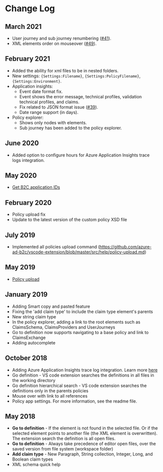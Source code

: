 # Change Log

## March 2021

- User journey and sub journey renumbering ([#41](https://github.com/azure-ad-b2c/vscode-extension/pull/41/)).
- XML elements order on mouseover ([#49](https://github.com/azure-ad-b2c/vscode-extension/pull/49)).

## February 2021

- Added the ability for xml files to be in nested folders.
- New settings: `{Settings:Filename}`, `{Settings:PolicyFilename}`, `{Settings:Environment}`.
- Application insights:
    - Event date format fix.
    - Event shows the error message, technical profiles, validation technical profiles, and claims.
    - Fix related to JSON format issue ([#39](https://github.com/azure-ad-b2c/vscode-extension/pull/39)). 
    - Date range support (in days).
- Policy explorer: 
    - Shows only nodes with elements. 
    - Sub journey has been added to the policy explorer.

## June 2020

- Added option to configure hours for Azure Application Insights trace logs integration.

## May 2020

- [Get B2C application IDs](https://github.com/azure-ad-b2c/vscode-extension#get-b2c-app-ids)

## February 2020

- Policy upload fix
- Update to the latest version of the custom policy XSD file

## July 2019

- Implemented all policies upload command (https://github.com/azure-ad-b2c/vscode-extension/blob/master/src/help/policy-upload.md)

## May 2019

- [Policy upload](https://github.com/azure-ad-b2c/vscode-extension/blob/master/src/help/policy-upload.md) 

## January 2019

- Adding Smart copy and pasted feature
- Fixing the 'add claim type' to include the claim type element's parents 
- New string claim type
- In the policy explorer, adding a link to the root elements such as ClaimsSchema, ClaimsProviders and UserJourneys
- Go to definition now supports navigating to a base policy and link to ClaimsExchange
- Adding autocomplete

## October 2018

- Adding Azure Application Insights trace log integration. Learn more [here](https://github.com/azure-ad-b2c/vscode-extension/blob/master/src/help/app-insights.md)
- Go definition - VS code extension searches the definitions in all files in the working directory 
- Go definition hierarchical search - VS code extension searches the definitions only in the parents policies 
- Mouse over with link to all references
- Policy app settings. For more information, see the readme file.

## May 2018

- **Go to definition** - If the element is not found in the selected file. Or if the selected element points to another file (the XML element is overwritten). The extension search the definition is all open files. 
- **Go to definition** - Always take precedence of editor open files, over the saved version from file system (workspace folder)
- **Add claim type** - New Paragraph, String collection, Integer, Long, and Boolean claim types 
- XML schema quick help

